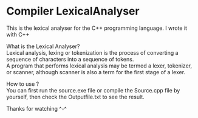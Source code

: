 # Compiler LexicalAnalyser
This is the lexical analyser for the C++ programming language. I wrote it with C++</br>

What is the Lexical Analyser?</br>
Lexical analysis, lexing or tokenization is the process of converting a sequence of characters into a sequence of tokens.</br>A program that performs lexical analysis may be termed a lexer, tokenizer, or scanner, although scanner is also a term for the first stage of a lexer.</br>
 
How to use ?</br>
You can first run the source.exe file or compile the Source.cpp file by yourself,
then check the Outputfile.txt to see the result.</br>

Thanks for watching ^-^
